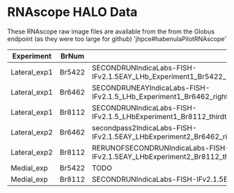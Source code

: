 # RNAscope HALO Data

These RNAscope raw image files are available from the from the Globus endpoint (as they were too large for github) 'jhpce#habenulaPilotRNAscope'

|Experiment|BrNum|Settings file|RNAscope Image|
|----------|------|------------|--------------|
|Lateral_exp1|Br5422|SECONDRUNIndicaLabs-FISH-IFv2.1.5EAY_LHb_Experiment1_Br5422_middleslice_20x_multistitched_maxIP_unmixed_updated_job1879.analysissettings|LHb_Experiment1_Br5422_middleslice_20x_multistitched_maxIP_unmixed_updated.nd2|
|Lateral_exp1|Br6462|SECONDRUNEAYIndicaLabs-FISH-IFv2.1.5_LHb_Experiment1_Br6462_rightslice_20x_multistitched_maxIP_unmixed_job1886.analysissettings|LHb_Experiment1_Br6462_rightslice_20x_multistitched_maxIP_unmixed.nd2|
|Lateral_exp1|Br8112|SECONDRUNIndicaLabs-FISH-IFv2.1.5_LHbExperiment1_Br8112_thirdtoleft_20x_multistitched_maxIP_unmixed_job1889.analysissettings|LHbExperiment1_Br8112_thirdtoleft_20x_multistitched_maxIP_unmixed.nd2|
|Lateral_exp2|Br6462|secondpass2IndicaLabs-FISH-IFv2.1.5EAY_LHbExperiment2_Br6462_rightslice_20x_multistitchedimage_maxIP_unmixed_job1895.analysissettings|LHbExperiment2_Br6462_rightslice_20x_multistitchedimage_maxIP_unmixed.nd2|
|Lateral_exp2|Br8112|RERUNOFSECONDRUNIndicaLabs-FISH-IFv2.1.5EAY_LHbExperiment2_Br8112_thirdtoleft_20x_multistitched_maxIP_unmixed_new_job1881.analysissettings|LHbExperiment2_Br8112_thirdtoleft_20x_multistitched_maxIP_unmixed_new.nd2|
|Medial_exp|Br5422|TODO|MHbExperiment_Br5422_middleslice_20x_multistitchimage_maxIP_unmixed.nd2|
|Medial_exp|Br8112|SECONDRUNIndicaLabs-FISH-IFv2.1.5EAY_redo of 20x multistitched umixed_job1883.analysissettings|redo of 20x multistitched umixed.nd2|




